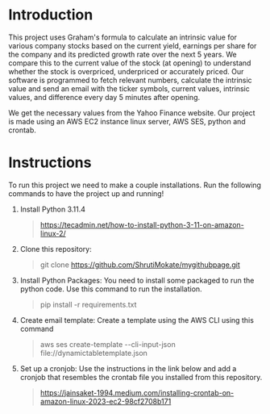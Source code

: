 # Introduction
This project uses Graham's formula to calculate an intrinsic value for various company stocks based on the current yield, 
earnings per share for the company and its predicted growth rate over the next 5 years.
We compare this to the current value of the stock (at opening) to understand whether the stock is overpriced, underpriced 
or accurately priced. 
Our software is programmed to fetch relevant numbers, calculate the intrinsic value and send an email with the ticker 
symbols, current values, intrinsic values, and difference every day 5 minutes after opening. 

We get the necessary values from the Yahoo Finance website. Our project is made using an AWS EC2 instance linux server,
AWS SES, python and crontab. 

# Instructions
To run this project we need to make a couple installations. Run the following commands to have the project up and running!

1. Install Python 3.11.4

   > https://tecadmin.net/how-to-install-python-3-11-on-amazon-linux-2/

2. Clone this repository:

   >  git clone https://github.com/ShrutiMokate/mygithubpage.git


3. Install Python Packages:
You need to install some packaged to run the python code. Use this command to run the installation. 

   > pip install -r requirements.txt

4. Create email template: 
Create a template using the AWS CLI using this command

   > aws ses create-template --cli-input-json  file://dynamictabletemplate.json

5. Set up a cronjob:
Use the instructions in the link below and add a cronjob that resembles the crontab file you installed from this repository. 

   > https://jainsaket-1994.medium.com/installing-crontab-on-amazon-linux-2023-ec2-98cf2708b171
